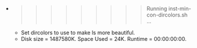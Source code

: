 * >>>>>>>>> Running inst-min-con-dircolors.sh ...
  * Set dircolors to use  to make ls more beautiful.
  * Disk size = 1487580K. Space Used = 24K. Runtime = 00:00:00:00.

